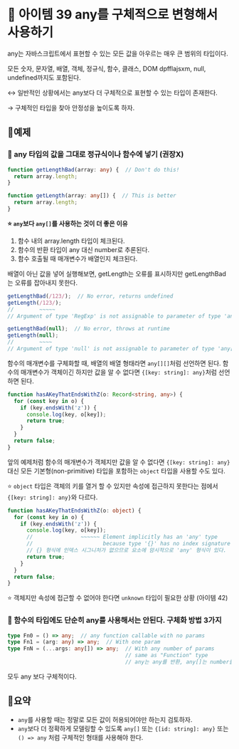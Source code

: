# 📎 아이템 39 any를 구체적으로 변형해서 사용하기

any는 자바스크립트에서 표현할 수 있는 모든 값을 아우르는 매우 큰 범위의 타입이다.

모든 숫자, 문자열, 배열, 객체, 정규식, 함수, 클래스, DOM dpfflajsxm, null, undefined까지도 포함된다.

↔️ 일반적인 상황에서는 any보다 더 구체적으로 표현할 수 있는 타입이 존재한다.&#x20;

→ 구체적인 타입을 찾아 안정성을 높이도록 하자.

## 📍예제

### 🔗 any 타입의 값을 그대로 정규식이나 함수에 넣기 (권장X)

```typescript
function getLengthBad(array: any) {  // Don't do this!
  return array.length;
}

function getLength(array: any[]) {  // This is better
  return array.length;
}
```

**⭐️ `any`보다 `any[]`를 사용하는 것이 더 좋은 이유**

1. 함수 내의 array.length 타입이 체크된다.
2. 함수의 반환 타입이 any 대신 number로 추론된다.
3. 함수 호출될 때 매개변수가 배열인지 체크된다.

배열이 아닌 값을 넣어 실행해보면, getLength는 오류를 표시하지만 getLengthBad는 오류를 잡아내지 못한다.

```typescript
getLengthBad(/123/);  // No error, returns undefined
getLength(/123/);
//        ~~~~~
// Argument of type 'RegExp' is not assignable to parameter of type 'any[]'.

getLengthBad(null);  // No error, throws at runtime
getLength(null);
//        ~~~~
// Argument of type 'null' is not assignable to parameter of type 'any[]'.
```

함수의 매개변수를 구체화할 때, 배열의 배열 형태라면 `any[][]`처럼 선언하면 된다. 함수의 매개변수가 객체이긴 하지만 값을 알 수 없다면 `{[key: string]: any}`처럼 선언하면 된다.&#x20;

```typescript
function hasAKeyThatEndsWithZ(o: Record<string, any>) {
  for (const key in o) {
    if (key.endsWith('z')) {
      console.log(key, o[key]);
      return true;
    }
  }
  return false;
}
```

앞의 예제처럼 함수의 매개변수가 객체지만 값을 알 수 없다면 `{[key: string]: any}` 대신 모든 기본형(non-primitive) 타입을 포함하는 `object` 타입을 사용할 수도 있다.

⭐️ `object` 타입은 객체의 키를 열거 할 수 있지만 속성에 접근하지 못한다는 점에서 `{[key: string]: any}`와 다르다.

```typescript
function hasAKeyThatEndsWithZ(o: object) {
  for (const key in o) {
    if (key.endsWith('z')) {
      console.log(key, o[key]);
      //               ~~~~~~ Element implicitly has an 'any' type
      //                      because type '{}' has no index signature
      // {} 형식에 인덱스 시그니처가 없으므로 요소에 암시적으로 'any' 형식이 있다.
      return true;
    }
  }
  return false;
}
```

⭐️ 객체지만 속성에 접근할 수 없어야 한다면 `unknown` 타입이 필요한 상황 (아이템 42)

### **🔗 함수의 타입에도 단순히 any를 사용해서는 안된다. 구체화 방법 3가지**

```typescript
type Fn0 = () => any;  // any function callable with no params
type Fn1 = (arg: any) => any;  // With one param
type FnN = (...args: any[]) => any;  // With any number of params
                                     // same as "Function" type
                                     // any는 any를 반환, any[]는 number를 반환
```

모두 any 보다 구체적이다.&#x20;

## 📍요약

* `any`를 사용할 때는 정말로 모든 값이 허용되어야만 하는지 검토하자.
* `any`보다 더 정확하게 모델링할 수 있도록 `any[]` 또는 `{[id: string]: any}` 또는 `() => any` 처럼 구체적인 형태를 사용해야 한다.

